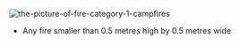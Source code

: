 ![the-picture-of-fire-category-1-campfires]( assets/images/CampFireSize.svg )

- Any fire smaller than 0.5 metres high by 0.5 metres wide
